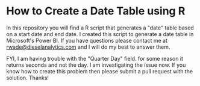 # How to Create a Date Table using R

In this repository you will find a R script that generates a "date" table based on a start date and end date. I created this script to generate a date table in Microsoft's Power BI. If you have questions please contact me at rwade@dieselanalytics.com and I will do my best to answer them.

FYI, I am having trouble with the "Quarter Day" field. for some reason it returns seconds and not the day. I am investigating the issue now. If you know how to create this problem then please submit a pull request with the solution. Thanks!
